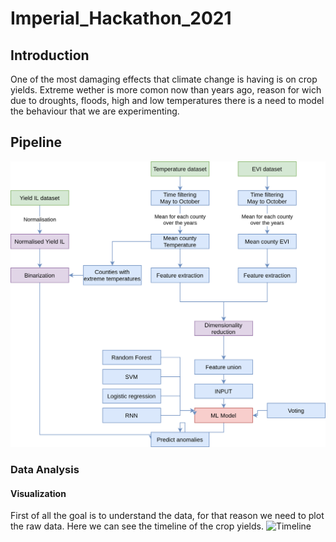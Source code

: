 # Imperial_Hackathon_2021

## Introduction
One of the most damaging effects that climate change is having is on crop yields. Extreme wether is more comon now than years ago, reason for wich due to droughts, floods, high and low temperatures there is a need to model the behaviour that we are experimenting.

## Pipeline
![Pipeline](images/pipeline.png)
### Data Analysis
#### Visualization
First of all the goal is to understand the data, for that reason we need to plot the raw data. Here we can see the timeline of the crop yields.
![Timeline](images/timeline.png)
